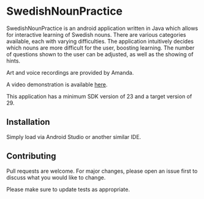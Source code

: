 # SwedishNounPractice
SwedishNounPractice is an android application written in Java which allows for interactive learning of Swedish nouns. There are various categories available, each with varying difficulties. The application intuitively decides which nouns are more difficult for the user, boosting learning. The number of questions shown to the user can be adjusted, as well as the showing of hints.

Art and voice recordings are provided by Amanda.

A video demonstration is available <a href="https://www.youtube.com/watch?v=1Aij59hqL6Q">here</a>.

This application has a minimum SDK version of 23 and a target version of 29.

## Installation
Simply load via Android Studio or another similar IDE.

## Contributing
Pull requests are welcome. For major changes, please open an issue first to discuss what you would like to change.

Please make sure to update tests as appropriate.
